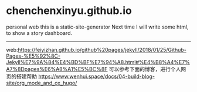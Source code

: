 # chenchenxinyu.github.io
personal web
this is a static-site-generator
Next time I will write some html, to show a story dashboard.

---
web:https://feiyizhan.github.io/github%20pages/jekyll/2018/01/25/Github-Pages-%E5%92%8C-Jekyll%E7%9A%84%E4%BD%BF%E7%94%A8.html#%E4%B8%A4%E7%A7%8Dpages%E6%A8%A1%E5%BC%8F
可以参考下面的博客，进行个人网页的搭建帮助
https://www.wenhui.space/docs/04-build-blog-site/org_mode_and_ox_hugo/
